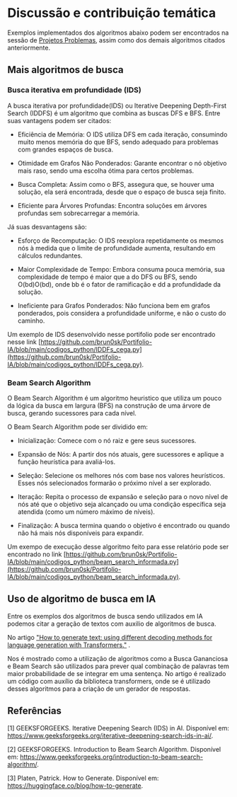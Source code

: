 # Discussão e contribuição temática

Exemplos implementados dos algoritmos abaixo podem ser encontrados na sessão de [Projetos Problemas](./9.ProjetosProblemas.md), assim como dos demais algoritmos citados anteriormente.


## Mais algoritmos de busca

### Busca iterativa em profundidade (IDS)

A busca iterativa por profundidade(IDS) ou Iterative Deepening Depth-First Search (IDDFS) é um algoritmo que combina as buscas DFS e BFS. Entre suas vantagens podem ser citados:

- Eficiência de Memória: O IDS utiliza DFS em cada iteração, consumindo muito menos memória do que BFS, sendo adequado para problemas com grandes espaços de busca.

- Otimidade em Grafos Não Ponderados: Garante encontrar o nó objetivo mais raso, sendo uma escolha ótima para certos problemas.

- Busca Completa: Assim como o BFS, assegura que, se houver uma solução, ela será encontrada, desde que o espaço de busca seja finito.

- Eficiente para Árvores Profundas: Encontra soluções em árvores profundas sem sobrecarregar a memória.

Já suas desvantagens são:

- Esforço de Recomputação: O IDS reexplora repetidamente os mesmos nós à medida que o limite de profundidade aumenta, resultando em cálculos redundantes.

- Maior Complexidade de Tempo: Embora consuma pouca memória, sua complexidade de tempo é maior que a do DFS ou BFS, sendo O(bd)O(bd), onde bb é o fator de ramificação e dd a profundidade da solução.

- Ineficiente para Grafos Ponderados: Não funciona bem em grafos ponderados, pois considera a profundidade uniforme, e não o custo do caminho.

Um exemplo de IDS desenvolvido nesse portifolio pode ser encontrado nesse link [https://github.com/brun0sk/Portifolio-IA/blob/main/codigos_python/IDDFs_cega.py](https://github.com/brun0sk/Portifolio-IA/blob/main/codigos_python/IDDFs_cega.py).

### Beam Search Algorithm

O Beam Search Algorithm é um algoritmo heuristico que utiliza um pouco da lógica da busca em largura (BFS) na construção de uma árvore de busca, gerando sucessores para cada nível.

O Beam Search Algorithm pode ser dividido em:

- Inicialização: Comece com o nó raiz e gere seus sucessores.

- Expansão de Nós: A partir dos nós atuais, gere sucessores e aplique a função heurística para avaliá-los.

- Seleção: Selecione os melhores nós com base nos valores heurísticos. Esses nós selecionados formarão o próximo nível a ser explorado.

- Iteração: Repita o processo de expansão e seleção para o novo nível de nós até que o objetivo seja alcançado ou uma condição específica seja atendida (como um número máximo de níveis).

- Finalização: A busca termina quando o objetivo é encontrado ou quando não há mais nós disponíveis para expandir.

Um exempo de execução desse algoritmo feito para esse relatório pode ser encontrado no link [https://github.com/brun0sk/Portifolio-IA/blob/main/codigos_python/beam_search_informada.py](https://github.com/brun0sk/Portifolio-IA/blob/main/codigos_python/beam_search_informada.py).

## Uso de algoritmo de busca em IA

Entre os exemplos dos algoritmos de busca sendo utilizados em IA podemos citar a geração de textos com auxilio de algoritmos de busca.

No artigo ["How to generate text: using different decoding methods for language generation with Transformers."](https://huggingface.co/blog/how-to-generate) .

Nos é mostrado como a utilização de algoritmos como a Busca Gananciosa e Beam Search são utilizados para prever qual combinação de palavras tem maior probabilidade de se integrar em uma sentença. No artigo é realizado um código com auxílio da biblioteca transformers, onde se é utilizado desses algoritmos para a criação de um gerador de respostas.

## Referências

[1] GEEKSFORGEEKS. Iterative Deepening Search (IDS) in AI. Disponível em: https://www.geeksforgeeks.org/iterative-deepening-search-ids-in-ai/.

[2] GEEKSFORGEEKS. Introduction to Beam Search Algorithm. Disponível em: https://www.geeksforgeeks.org/introduction-to-beam-search-algorithm/. 

[3] Platen, Patrick. How to Generate. Disponível em: https://huggingface.co/blog/how-to-generate. 
